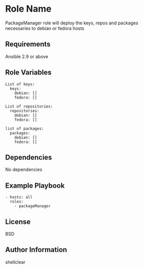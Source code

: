 Role Name
=========

PackageManager role will deploy the keys, repos and packages necessaries to debian or fedora hosts

Requirements
------------

Ansible 2.9 or above

Role Variables
--------------

```
List of keys: 
  keys:
    debian: []
    fedora: []

List of repositories:
  repositories:
    debian: []
    fedora: []

list of packages:
  packages:
    debian: []
    fedora: []
```

Dependencies
------------

No dependencies

Example Playbook
----------------

```
- hosts: all
  roles:
    - packageManager
```

License
-------

BSD

Author Information
------------------

shellclear